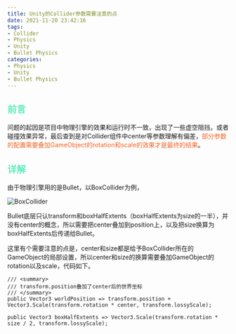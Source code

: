 ```yaml
---
title: Unity的Collider参数需要注意的点
date: 2021-11-20 23:42:16
tags:
- Collider
- Physics
- Unity
- Bullet Physics
categories:
- Physics
- Unity
- Bullet Physics
---
```


## <font color=#64EBC1>前言</font>

问题的起因是项目中物理引擎的效果和运行时不一致，出现了一些虚空阻挡，或者碰撞效果异常，最后查到是对Collider组件中center等参数理解有偏差，<font color=#F46224>部分参数的配置需要叠加GameObject的rotation和scale的效果才是最终的结果</font>。

## <font color=#64EBC1>详解</font>

由于物理引擎用的是Bullet，以BoxCollider为例，

![BoxCollider](BoxCollider.png)

Bullet底层只认transform和boxHalfExtents（boxHalfExtents为size的一半），并没有center的概念，所以需要把center叠加到position上，以及把size换算为boxHalfExtents后传递给Bullet。

这里有个需要注意的点是，center和size都是给予BoxCollider所在的GameObject的局部设置，所以center和size的换算需要叠加GameObject的rotation以及scale，代码如下。

```CSharp
/// <summary>
/// transform.position叠加了center后的世界坐标
/// </summary>
public Vector3 worldPosition => transform.position + Vector3.Scale(transform.rotation * center, transform.lossyScale);

public Vector3 boxHalfExtents => Vector3.Scale(transform.rotation * size / 2, transform.lossyScale);
```